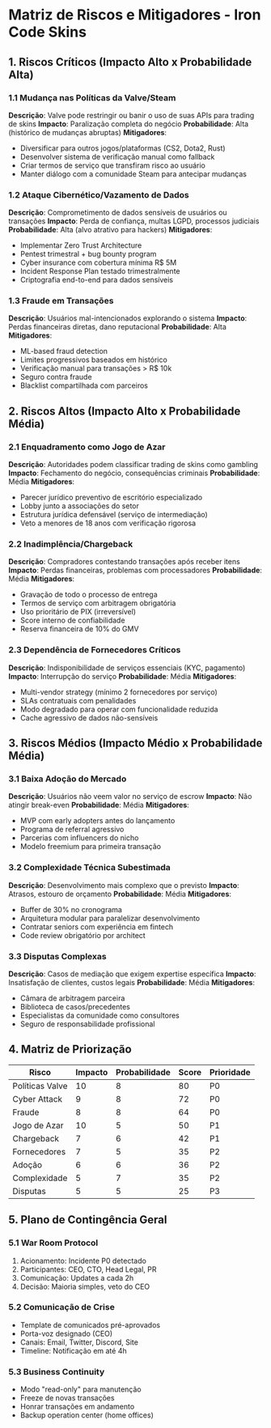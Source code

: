 # Matriz de Riscos e Mitigadores - Iron Code Skins

## 1. Riscos Críticos (Impacto Alto x Probabilidade Alta)

### 1.1 Mudança nas Políticas da Valve/Steam
**Descrição**: Valve pode restringir ou banir o uso de suas APIs para trading de skins
**Impacto**: Paralização completa do negócio
**Probabilidade**: Alta (histórico de mudanças abruptas)
**Mitigadores**:
- Diversificar para outros jogos/plataformas (CS2, Dota2, Rust)
- Desenvolver sistema de verificação manual como fallback
- Criar termos de serviço que transfiram risco ao usuário
- Manter diálogo com a comunidade Steam para antecipar mudanças

### 1.2 Ataque Cibernético/Vazamento de Dados
**Descrição**: Comprometimento de dados sensíveis de usuários ou transações
**Impacto**: Perda de confiança, multas LGPD, processos judiciais
**Probabilidade**: Alta (alvo atrativo para hackers)
**Mitigadores**:
- Implementar Zero Trust Architecture
- Pentest trimestral + bug bounty program
- Cyber insurance com cobertura mínima R$ 5M
- Incident Response Plan testado trimestralmente
- Criptografia end-to-end para dados sensíveis

### 1.3 Fraude em Transações
**Descrição**: Usuários mal-intencionados explorando o sistema
**Impacto**: Perdas financeiras diretas, dano reputacional
**Probabilidade**: Alta
**Mitigadores**:
- ML-based fraud detection
- Limites progressivos baseados em histórico
- Verificação manual para transações > R$ 10k
- Seguro contra fraude
- Blacklist compartilhada com parceiros

## 2. Riscos Altos (Impacto Alto x Probabilidade Média)

### 2.1 Enquadramento como Jogo de Azar
**Descrição**: Autoridades podem classificar trading de skins como gambling
**Impacto**: Fechamento do negócio, consequências criminais
**Probabilidade**: Média
**Mitigadores**:
- Parecer jurídico preventivo de escritório especializado
- Lobby junto a associações do setor
- Estrutura jurídica defensável (serviço de intermediação)
- Veto a menores de 18 anos com verificação rigorosa

### 2.2 Inadimplência/Chargeback
**Descrição**: Compradores contestando transações após receber itens
**Impacto**: Perdas financeiras, problemas com processadores
**Probabilidade**: Média
**Mitigadores**:
- Gravação de todo o processo de entrega
- Termos de serviço com arbitragem obrigatória
- Uso prioritário de PIX (irreversível)
- Score interno de confiabilidade
- Reserva financeira de 10% do GMV

### 2.3 Dependência de Fornecedores Críticos
**Descrição**: Indisponibilidade de serviços essenciais (KYC, pagamento)
**Impacto**: Interrupção do serviço
**Probabilidade**: Média
**Mitigadores**:
- Multi-vendor strategy (mínimo 2 fornecedores por serviço)
- SLAs contratuais com penalidades
- Modo degradado para operar com funcionalidade reduzida
- Cache agressivo de dados não-sensíveis

## 3. Riscos Médios (Impacto Médio x Probabilidade Média)

### 3.1 Baixa Adoção do Mercado
**Descrição**: Usuários não veem valor no serviço de escrow
**Impacto**: Não atingir break-even
**Probabilidade**: Média
**Mitigadores**:
- MVP com early adopters antes do lançamento
- Programa de referral agressivo
- Parcerias com influencers do nicho
- Modelo freemium para primeira transação

### 3.2 Complexidade Técnica Subestimada
**Descrição**: Desenvolvimento mais complexo que o previsto
**Impacto**: Atrasos, estouro de orçamento
**Probabilidade**: Média
**Mitigadores**:
- Buffer de 30% no cronograma
- Arquitetura modular para paralelizar desenvolvimento
- Contratar seniors com experiência em fintech
- Code review obrigatório por architect

### 3.3 Disputas Complexas
**Descrição**: Casos de mediação que exigem expertise específica
**Impacto**: Insatisfação de clientes, custos legais
**Probabilidade**: Média
**Mitigadores**:
- Câmara de arbitragem parceira
- Biblioteca de casos/precedentes
- Especialistas da comunidade como consultores
- Seguro de responsabilidade profissional

## 4. Matriz de Priorização

| Risco | Impacto | Probabilidade | Score | Prioridade |
|-------|---------|---------------|--------|------------|
| Políticas Valve | 10 | 8 | 80 | P0 |
| Cyber Attack | 9 | 8 | 72 | P0 |
| Fraude | 8 | 8 | 64 | P0 |
| Jogo de Azar | 10 | 5 | 50 | P1 |
| Chargeback | 7 | 6 | 42 | P1 |
| Fornecedores | 7 | 5 | 35 | P2 |
| Adoção | 6 | 6 | 36 | P2 |
| Complexidade | 5 | 7 | 35 | P2 |
| Disputas | 5 | 5 | 25 | P3 |

## 5. Plano de Contingência Geral

### 5.1 War Room Protocol
1. Acionamento: Incidente P0 detectado
2. Participantes: CEO, CTO, Head Legal, PR
3. Comunicação: Updates a cada 2h
4. Decisão: Maioria simples, veto do CEO

### 5.2 Comunicação de Crise
- Template de comunicados pré-aprovados
- Porta-voz designado (CEO)
- Canais: Email, Twitter, Discord, Site
- Timeline: Notificação em até 4h

### 5.3 Business Continuity
- Modo "read-only" para manutenção
- Freeze de novas transações
- Honrar transações em andamento
- Backup operation center (home offices)